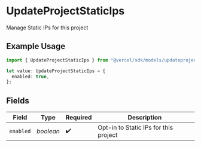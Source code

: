 # UpdateProjectStaticIps

Manage Static IPs for this project

## Example Usage

```typescript
import { UpdateProjectStaticIps } from "@vercel/sdk/models/updateprojectop.js";

let value: UpdateProjectStaticIps = {
  enabled: true,
};
```

## Fields

| Field                                 | Type                                  | Required                              | Description                           |
| ------------------------------------- | ------------------------------------- | ------------------------------------- | ------------------------------------- |
| `enabled`                             | *boolean*                             | :heavy_check_mark:                    | Opt-in to Static IPs for this project |